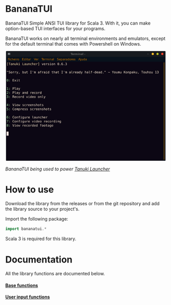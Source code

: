 # BananaTUI

BananaTUI Simple ANSI TUI library for Scala 3. With it, you can make option-based TUI interfaces for your programs.

BananaTUI works on nearly all terminal environments and emulators, except for the default terminal that comes with Powershell on Windows.

<p align="center">
<img src="image/2.png" width="500"/>
</p>

*BananaTUI being used to power [Tanuki Launcher](https://github.com/spacebanana420/tanuki)*

# How to use

Download the library from the releases or from the git repository and add the library source to your project's.

Import the following package:
```scala
import bananatui.*
```

Scala 3 is required for this library.

# Documentation

All the library functions are documented below.

#### [Base functions](doc/base.md)
#### [User input functions](doc/userinput.md)
